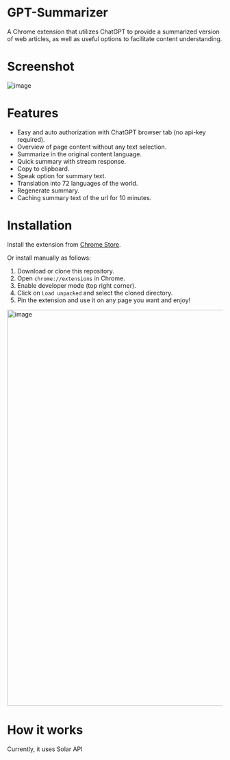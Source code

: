 # GPT-Summarizer
A Chrome extension that utilizes ChatGPT to provide a summarized version of web articles, as well as useful options to facilitate content understanding.
# Screenshot
![image](https://user-images.githubusercontent.com/66046302/219940428-c8316532-20c6-4370-947a-cf1cfcc03b39.png)
# Features
- Easy and auto authorization with ChatGPT browser tab (no api-key required).
- Overview of page content without any text selection.
- Summarize in the original content language.
- Quick summary with stream response.
- Copy to clipboard.
- Speak option for summary text.
- Translation into 72 languages of the world.
- Regenerate summary.
- Caching summary text of the url for 10 minutes.
# Installation
Install the extension from [Chrome Store](https://chrome.google.com/webstore/detail/gpt-summarizer/lnooklbibhjciljoigpckbeojhgoefig).

Or install manually as follows:
1. Download or clone this repository.
3. Open `chrome://extensions` in Chrome.
4. Enable developer mode (top right corner).
5. Click on `Load unpacked` and select the cloned directory.
6. Pin the extension and use it on any page you want and enjoy!
<img width="925" alt="image" src="https://github.com/hunkimForks/Solar-Summarizer/assets/901975/45c5d20d-30c5-44b9-b5f8-6f7324759d55">

# How it works
Currently, it uses Solar API
